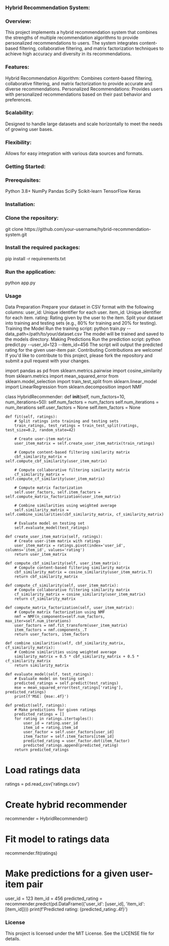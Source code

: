 <h3 align="left">Hybrid Recommendation System:</h3>

<h3 align="left">Overview:</h3>
This project implements a hybrid recommendation system that combines the strengths of multiple recommendation algorithms to provide personalized recommendations to users. The system integrates content-based filtering, collaborative filtering, and matrix factorization techniques to achieve high accuracy and diversity in its recommendations.

<h3 align="left">Features:</h3>
Hybrid Recommendation Algorithm: Combines content-based filtering, collaborative filtering, and matrix factorization to provide accurate and diverse recommendations.
Personalized Recommendations: Provides users with personalized recommendations based on their past behavior and preferences.
<h3 align="left">Scalability:</h3> Designed to handle large datasets and scale horizontally to meet the needs of growing user bases.
<h3 align="left">Flexibility:</h3> Allows for easy integration with various data sources and formats.

<h3 align="left">Getting Started:</h3>

<h3 align="left">Prerequisites:</h3>
Python 3.8+
NumPy
Pandas
SciPy
Scikit-learn
TensorFlow
Keras

<h3 align="left">Installation:</h3>
<h3 align="left">Clone the repository:</h3> git clone https://github.com/your-username/hybrid-recommendation-system.git
<h3 align="left">Install the required packages:</h3> pip install -r requirements.txt
<h3 align="left">Run the application:</h3> python app.py

<h3 align="left">Usage</h3>
Data Preparation
Prepare your dataset in CSV format with the following columns:
user_id: Unique identifier for each user.
item_id: Unique identifier for each item.
rating: Rating given by the user to the item.
Split your dataset into training and testing sets (e.g., 80% for training and 20% for testing).
Training the Model
Run the training script: python train.py --data_path=/path/to/your/dataset.csv
The model will be trained and saved to the models directory.
Making Predictions
Run the prediction script: python predict.py --user_id=123 --item_id=456
The script will output the predicted rating for the given user-item pair.
Contributing
Contributions are welcome! If you'd like to contribute to this project, please fork the repository and submit a pull request with your changes.

import pandas as pd
from sklearn.metrics.pairwise import cosine_similarity
from sklearn.metrics import mean_squared_error
from sklearn.model_selection import train_test_split
from sklearn.linear_model import LinearRegression
from sklearn.decomposition import NMF

class HybridRecommender:
    def __init__(self, num_factors=10, num_iterations=50):
        self.num_factors = num_factors
        self.num_iterations = num_iterations
        self.user_factors = None
        self.item_factors = None

    def fit(self, ratings):
        # Split ratings into training and testing sets
        train_ratings, test_ratings = train_test_split(ratings, test_size=0.2, random_state=42)

        # Create user-item matrix
        user_item_matrix = self.create_user_item_matrix(train_ratings)

        # Compute content-based filtering similarity matrix
        cbf_similarity_matrix = self.compute_cbf_similarity(user_item_matrix)

        # Compute collaborative filtering similarity matrix
        cf_similarity_matrix = self.compute_cf_similarity(user_item_matrix)

        # Compute matrix factorization
        self.user_factors, self.item_factors = self.compute_matrix_factorization(user_item_matrix)

        # Combine similarities using weighted average
        self.similarity_matrix = self.combine_similarities(cbf_similarity_matrix, cf_similarity_matrix)

        # Evaluate model on testing set
        self.evaluate_model(test_ratings)

    def create_user_item_matrix(self, ratings):
        # Create user-item matrix with ratings
        user_item_matrix = ratings.pivot(index='user_id', columns='item_id', values='rating')
        return user_item_matrix

    def compute_cbf_similarity(self, user_item_matrix):
        # Compute content-based filtering similarity matrix
        cbf_similarity_matrix = cosine_similarity(user_item_matrix.T)
        return cbf_similarity_matrix

    def compute_cf_similarity(self, user_item_matrix):
        # Compute collaborative filtering similarity matrix
        cf_similarity_matrix = cosine_similarity(user_item_matrix)
        return cf_similarity_matrix

    def compute_matrix_factorization(self, user_item_matrix):
        # Compute matrix factorization using NMF
        nmf = NMF(n_components=self.num_factors, max_iter=self.num_iterations)
        user_factors = nmf.fit_transform(user_item_matrix)
        item_factors = nmf.components_.T
        return user_factors, item_factors

    def combine_similarities(self, cbf_similarity_matrix, cf_similarity_matrix):
        # Combine similarities using weighted average
        similarity_matrix = 0.5 * cbf_similarity_matrix + 0.5 * cf_similarity_matrix
        return similarity_matrix

    def evaluate_model(self, test_ratings):
        # Evaluate model on testing set
        predicted_ratings = self.predict(test_ratings)
        mse = mean_squared_error(test_ratings['rating'], predicted_ratings)
        print(f'MSE: {mse:.4f}')

    def predict(self, ratings):
        # Make predictions for given ratings
        predicted_ratings = []
        for rating in ratings.itertuples():
            user_id = rating.user_id
            item_id = rating.item_id
            user_factor = self.user_factors[user_id]
            item_factor = self.item_factors[item_id]
            predicted_rating = user_factor.dot(item_factor)
            predicted_ratings.append(predicted_rating)
        return predicted_ratings

# Load ratings data
ratings = pd.read_csv('ratings.csv')

# Create hybrid recommender
recommender = HybridRecommender()

# Fit model to ratings data
recommender.fit(ratings)

# Make predictions for a given user-item pair
user_id = 123
item_id = 456
predicted_rating = recommender.predict(pd.DataFrame({'user_id': [user_id], 'item_id': [item_id]}))
print(f'Predicted rating: {predicted_rating:.4f}')

<h3 align="left">License</h3>
This project is licensed under the MIT License. See the LICENSE file for details.
